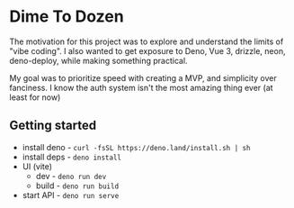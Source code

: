 # Dime To Dozen

The motivation for this project was to explore and understand the limits of "vibe coding". I also wanted to get exposure to Deno, Vue 3, drizzle, neon, deno-deploy, while making something practical.

My goal was to prioritize speed with creating a MVP, and simplicity over fanciness. I know the auth system isn't the most amazing thing ever (at least for now)

## Getting started

- install deno - `curl -fsSL https://deno.land/install.sh | sh`
- install deps - `deno install`
- UI (vite)
    - dev - `deno run dev`
    - build - `deno run build`
- start API - `deno run serve`